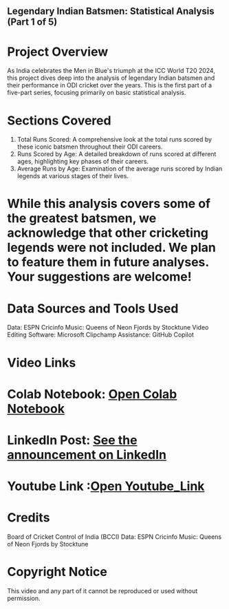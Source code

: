 ## Legendary Indian Batsmen: Statistical Analysis (Part 1 of 5)
# Project Overview
As India celebrates the Men in Blue's triumph at the ICC World T20 2024, this project dives deep into the analysis of legendary Indian batsmen and their performance in ODI cricket over the years. This is the first part of a five-part series, focusing primarily on basic statistical analysis.

# Sections Covered
1. Total Runs Scored: A comprehensive look at the total runs scored by these iconic batsmen throughout their ODI careers.
2. Runs Scored by Age: A detailed breakdown of runs scored at different ages, highlighting key phases of their careers.
3. Average Runs by Age: Examination of the average runs scored by Indian legends at various stages of their lives.
# While this analysis covers some of the greatest batsmen, we acknowledge that other cricketing legends were not included. We plan to feature them in future analyses. Your suggestions are welcome!

# Data Sources and Tools Used
Data: ESPN Cricinfo
Music: Queens of Neon Fjords by Stocktune
Video Editing Software: Microsoft Clipchamp
Assistance: GitHub Copilot
# Video Links
# Colab Notebook: [Open Colab Notebook]((https://colab.research.google.com/drive/17OKGI_LG0o1EnVKE6JLQZ9IPhIfxpAPt?usp=sharing))
# LinkedIn Post: [See the announcement on LinkedIn]((https://www.linkedin.com/posts/saurav-chowdhury-a193b3117_cricket-t20-worldcup-activity-7214521037315571712-hnve?utm_source=share&utm_medium=member_desktop))
# Youtube Link :[Open Youtube_Link]((https://youtu.be/6Kz-f0upxnI))
# Credits
Board of Cricket Control of India (BCCI)
Data: ESPN Cricinfo
Music: Queens of Neon Fjords by Stocktune
# Copyright Notice
This video and any part of it cannot be reproduced or used without permission.
